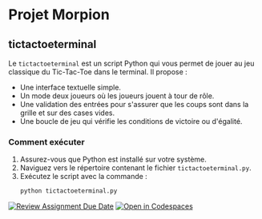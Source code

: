 # Projet Morpion

## tictactoeterminal

Le `tictactoeterminal` est un script Python qui vous permet de jouer au jeu classique du Tic-Tac-Toe dans le terminal. Il propose :

- Une interface textuelle simple.
- Un mode deux joueurs où les joueurs jouent à tour de rôle.
- Une validation des entrées pour s'assurer que les coups sont dans la grille et sur des cases vides.
- Une boucle de jeu qui vérifie les conditions de victoire ou d'égalité.

### Comment exécuter

1. Assurez-vous que Python est installé sur votre système.
2. Naviguez vers le répertoire contenant le fichier `tictactoeterminal.py`.
3. Exécutez le script avec la commande :
   ```bash
   python tictactoeterminal.py
   ```

[![Review Assignment Due Date](https://classroom.github.com/assets/deadline-readme-button-22041afd0340ce965d47ae6ef1cefeee28c7c493a6346c4f15d667ab976d596c.svg)](https://classroom.github.com/a/vv7AS4H3)
[![Open in Codespaces](https://classroom.github.com/assets/launch-codespace-2972f46106e565e64193e422d61a12cf1da4916b45550586e14ef0a7c637dd04.svg)](https://classroom.github.com/open-in-codespaces?assignment_repo_id=17684549)
